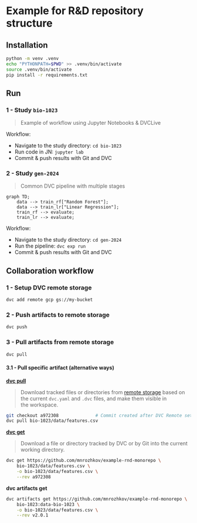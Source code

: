 # Example for R&D repository structure

## Installation

```bash
python -m venv .venv
echo "PYTHONPATH=$PWD" >> .venv/bin/activate
source .venv/bin/activate
pip install -r requirements.txt
```

## Run

### 1 - Study `bio-1023`

> Example of workflow using Jupyter Notebooks & DVCLive

Workflow:
- Navigate to the study directory: `cd bio-1023`
- Run code in JN: `jupyter lab`
- Commit & push results with Git and DVC
  
### 2 - Study `gen-2024`

> Common DVC pipeline with multiple stages

```mermaid
graph TD;
    data --> train_rf["Random Forest"];
    data --> train_lr["Linear Regression"];
    train_rf --> evaluate;
    train_lr --> evaluate;
```

Workflow:
- Navigate to the study directory: `cd gen-2024`
- Run the pipeline: `dvc exp run`
- Commit & push results with Git and DVC


## Collaboration workflow

### 1 - Setup DVC remote storage

```bash
dvc add remote gcp gs://my-bucket
```

### 2 - Push artifacts to remote storage

```bash
dvc push 
```

### 3 - Pull artifacts from remote storage

```bash
dvc pull
```

#### 3.1 - Pull specific artifact (alternative ways)

**[dvc pull](https://dvc.org/doc/command-reference/pull)** 

> Download tracked files or directories from [remote storage](https://dvc.org/doc/user-guide/data-management/remote-storage) based on the current `dvc.yaml` and `.dvc` files, and make them visible in the workspace.
> 

```bash
git checkout a972308              # Commit created after DVC Remote setup
dvc pull bio-1023/data/features.csv
```

**[dvc get](https://dvc.org/doc/command-reference/get)** 

> Download a file or directory tracked by DVC or by Git into the current working directory.
> 

```bash
dvc get https://github.com/mnrozhkov/example-rnd-monorepo \
    bio-1023/data/features.csv \
    -o bio-1023/data/features.csv \
    --rev a972308
```

**dvc artifacts get** 

```bash
dvc artifacts get https://github.com/mnrozhkov/example-rnd-monorepo \
    bio-1023:data-bio-1023 \
    -o bio-1023/data/features.csv \
    --rev v2.0.1
```
